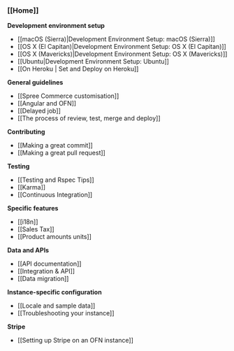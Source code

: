 ### [[Home]]

**Development environment setup**

* [[macOS (Sierra)|Development Environment Setup: macOS (Sierra)]]
* [[OS X (El Capitan)|Development Environment Setup: OS X (El Capitan)]]
* [[OS X (Mavericks)|Development Environment Setup: OS X (Mavericks)]]
* [[Ubuntu|Development Environment Setup: Ubuntu]]
* [[On Heroku | Set and Deploy on Heroku]]


**General guidelines**

* [[Spree Commerce customisation]]
* [[Angular and OFN]]
* [[Delayed job]]
* [[The process of review, test, merge and deploy]]

**Contributing**
* [[Making a great commit]]
* [[Making a great pull request]]

**Testing**

* [[Testing and Rspec Tips]]
* [[Karma]]
* [[Continuous Integration]]

**Specific features**

* [[i18n]]
* [[Sales Tax]]
* [[Product amounts units]]

**Data and APIs**

* [[API documentation]]
* [[Integration & API]]
* [[Data migration]]

**Instance-specific configuration**
* [[Locale and sample data]]
* [[Troubleshooting your instance]]

**Stripe**
* [[Setting up Stripe on an OFN instance]]